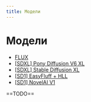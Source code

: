 ```yaml
---
title: Модели
---
```


# Модели

* [FLUX](./flux.md)
* [[SDXL] Pony Diffusion V6 XL](./pony-diffusion-v6-xl.md)
* [[SDXL] Stable Diffusion XL](./stable-diffusion-xl.md)
* [[SD1] EasyFluff + HLL](./easy-fluff.md)
* [[SD1] NovelAI V1](./nai-v1.md)

==TODO==
